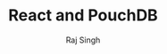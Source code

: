 ---
title:      React and PouchDB
headline:   Learn how to build an Offline First shopping list demo app using <a href="https://facebook.github.io/react/">React</a> and <a href="https://pouchdb.com">PouchDB</a>
repo_url:   https://github.com/ibm-watson-data-lab/shopping-list-react-pouchdb
tutorial_url: 
demo_url: 
type: Progressive Web App
author: Raj Singh
author_url:     https://github.com/rajrsingh
---